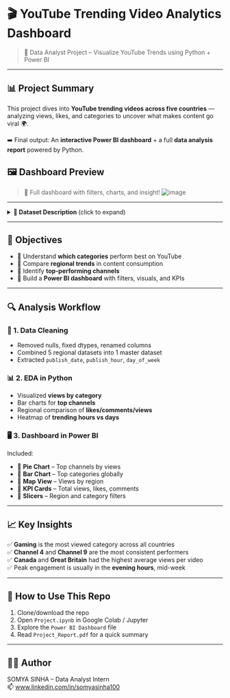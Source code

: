 # 🎬 YouTube Trending Video Analytics Dashboard


> 📌 Data Analyst Project – Visualize YouTube Trends using Python + Power BI

---

## 📊 Project Summary

This project dives into **YouTube trending videos across five countries** — analyzing views, likes, and categories to uncover what makes content go viral 🌍.

➡️ Final output: An **interactive Power BI dashboard** + a full **data analysis report** powered by Python.
## 🖼️ Dashboard Preview

> 📌 Full dashboard with filters, charts, and insight!
> ![image](https://github.com/user-attachments/assets/4fe6e61f-f135-45a6-9f0b-845a7423d4af)



---

<details>
  <summary><strong>📁 Dataset Description</strong> (click to expand)</summary>

  ## 🔧 Tools & Tech Used

| Tool      | Purpose                         |
|-----------|---------------------------------|
| Python 🐍 | Data cleaning, EDA (pandas, matplotlib, seaborn) |
| Power BI 📊 | Dashboard & Interactive Visuals  |
| Google Colab 📓 | Python Notebook for Analysis |
| GitHub 🗂 | Project Repository                |

## 📁 Deliverables

- ✅ `Project(2).ipynb` – Full Python EDA notebook
- ✅ `YouTube_Dashboard.pbix` – Power BI interactive dashboard
- ✅ `README.md` – Project walkthrough
- ✅ `Project_Report.pdf` – Clean summary for internship submission

---

The dataset contains trending video data from:
- 🇺🇸 US
- 🇮🇳 India
- 🇨🇦 Canada
- 🇦🇺 Australia
- 🇬🇧 Great Britain

**Key columns**:
- `video_id`, `title`, `channelTitle`
- `category`, `publish_time`, `views`, `likes`, `dislikes`, `comment_count`
- `region` (added during preprocessing)
</details>

---

## 🧠 Objectives

- 📌 Understand **which categories** perform best on YouTube
- 📌 Compare **regional trends** in content consumption
- 📌 Identify **top-performing channels**
- 📌 Build a **Power BI dashboard** with filters, visuals, and KPIs


---

## 🔍 Analysis Workflow

### 🧼 1. Data Cleaning
- Removed nulls, fixed dtypes, renamed columns
- Combined 5 regional datasets into 1 master dataset
- Extracted `publish_date`, `publish_hour`, `day_of_week`

### 📊 2. EDA in Python
- Visualized **views by category**
- Bar charts for **top channels**
- Regional comparison of **likes/comments/views**
- Heatmap of **trending hours vs days**

### 🖥️ 3. Dashboard in Power BI
Included:
- 📌 **Pie Chart** – Top channels by views
- 📌 **Bar Chart** – Top categories globally
- 📌 **Map View** – Views by region
- 📌 **KPI Cards** – Total views, likes, comments
- 📌 **Slicers** – Region and category filters

---

## 📈 Key Insights

✅ **Gaming** is the most viewed category across all countries  
✅ **Channel 4** and **Channel 9** are the most consistent performers  
✅ **Canada** and **Great Britain** had the highest average views per video  
✅ Peak engagement is usually in the **evening hours**, mid-week  


---



## 📌 How to Use This Repo

1. Clone/download the repo  
2. Open `Project.ipynb` in Google Colab / Jupyter  
3. Explore the `Power BI Dashboard` file  
4. Read `Project_Report.pdf` for a quick summary  



---

## 🙋‍♂️ Author

SOMYA SINHA – Data Analyst Intern  
📫 www.linkedin.com/in/somyasinha100



